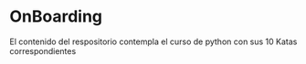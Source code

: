 # OnBoarding
El contenido del respositorio contempla el curso de python con sus 10 Katas correspondientes
